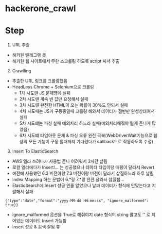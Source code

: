 # hackerone_crawl

# Step

1. URL 추출
  * 해커원 텔레그램 봇
  * 해커원 웹 사이트에서 무한 스크롤링 하도록 script 짜서 추출
 
2. Crawlling
  * 추출한 URL 링크를 크롤링했음
  * HeadLess Chrome + Selenium으로 크롤링
    * 1차 시도땐 JS 문제떔에 실패
    * 2차 시도땐 계속 빈 값만 요청해서 실패
    * 3차 시도떈 완전한 HTML이 오는 확률이 30%도 안되서 실패
    * 4차 시도때는 JS가 구동중일때 크롤링 해와서 데이터가 절반만 완성상태여서 실패
    * 5차 시도떄는 파싱 실패 예외처리 하느라 실패(예외처리해줘야 될게 존나게 많았음)
    * 6차 시도떄 타임아웃 문제 & 파싱 오류 완전 극복(WebDriverWait기능으로 웹 상의
      모든 기능이 구동 될때까지 기다렸다가 callback으로 작동하도록 수정)
   
3. Insert To ElasticSearch
  * AWS 엘라 쓰려다가 사용법 존나 어려워서 3시간 날림
  * 로컬 엘라에다가 Insert!... 는 성공했으나 데이터 타입이랑 매핑이 달라서 Revert
  * 예전에 사용했던 6.3 버전이랑 7.3 버전이랑 버전이 달라서 삽질하느라 하루 날림
  * Index Mapping 하는 문법이 6.*랑 7.*랑 완전 달라서 삽질함...
  * ElasticSearch에 Insert 성공 인줄 알았으나 날짜 데이터가 형식에 안맞는다고 지랄해서 실패
  ```
  {"type":"date","format":"yyyy-MM-dd HH:mm:ss", "ignore_malformed": true}}
  ```
  * ignore_malformed 옵션을 True로 해줘야지 date 형식의 string 말고도 '' 로 되어있는 데이터도 Insert 가능함
  * Insert 성공 & 검색 잘됨 휴
